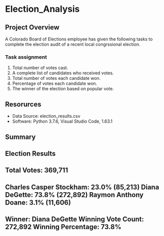 # Election_Analysis

## Project Overview
A Colorado Board of Elections employee has given the following tasks to complete the election audit of a recent local congrssional election.

### Task assignment
1. Total number of votes cast.
2. A complete list of candidates who received votes.
3. Total number of votes each candidate won.
4. Percentage of votes each candidate won.
5. The winner of the election based on popular vote.

## Resorurces
- Data Source: election_results.csv
- Software: Python 3.7.6, Visual Studio Code, 1.63.1

## Summary
Election Results
-------------------------
Total Votes: 369,711
-------------------------
Charles Casper Stockham: 23.0% (85,213)
Diana DeGette: 73.8% (272,892)
Raymon Anthony Doane: 3.1% (11,606)
-------------------------
Winner: Diana DeGette
Winning Vote Count: 272,892
Winning Percentage: 73.8%
-------------------------
